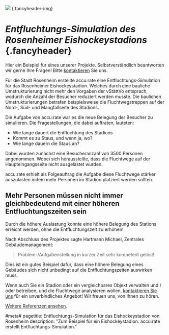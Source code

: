 ![](/img/accurate-bild-2.jpg) {.fancyheader-img}
# *Entfluchtungs-Simulation des Rosenheimer Eishockeystadions* {.fancyheader}

Hier ein Beispiel für eines unserer Projekte.
Selbstverständlich beantworten wir gerne Ihre Fragen!
Bitte [kontaktieren](kontakt) Sie uns.

Für die Stadt Rosenheim erstellte accu:rate eine Entfluchtungs-Simulation für das Rosenheimer Eishockeystadion. Welches durch eine bauliche Umstrukturierung nicht mehr den Vorgaben der vStättVo entsprach, wodurch die Anzahl der Besucher reduziert werden musste.
Die baulichen Umstrukturierungen betrafen beispielsweise die Fluchtwegstreppen auf der Nord-, Süd- und Mangfallseite des Stadions. 

Die Aufgabe von accu:rate war es die neue Belegung der Besucher zu simulieren. Die Fragestellungen, die dabei auftraten, lauteten: 

* Wie lange dauert die Entfluchtung des Stadions
* Kommt es zu Staus, und wenn ja, wo?
* Wie lange dauern die Staus an?

Dabei wurden zunächst eine Besucheranzahl von 3500 Personen angenommen. 
Wobei sich herausstellte, dass die Fluchtwege auf der Haupteingangsseite nicht ausgelastet wurden. 

accu:rate erhielt als Folgeauftrag die Aufgabe diese Fluchtwege stärker auszulasten indem mehr Personen im Stadion platziert werden sollten. 

## Mehr Personen müssen nicht immer gleichbedeutend mit einer höheren Entfluchtungszeiten sein

Durch die höhere Auslastung konnte eine höhere Belegung des Stations erreicht werden, ohne die Entfluchtungszeit zu erhöhen!

Nach Abschluss des Projektes sagte Hartmann Michael, Zentrales Gebäudemanagement:
> Problem-/Aufgabenstellung in kurzer Zeit sehr kompetent gelöst!

Dies ist ein gutes Beispiel dafür, dass eine höhere Belegung eines Gebäudes sich nicht unbedingt auf die Entfluchtungszeiten auswirken muss.

Wenn auch Sie ein Stadion oder ein vergleichbares Objekt verwalten und / oder betreiben, und die Fluchtwege analysieren wollen, [kontaktieren Sie uns](kontakt) für ein unverbindliches Angebot! Wir freuen uns, von Ihnen zu hören.

[Weitere Referenzen ansehen](referenzen).


#meta#
pagetitle: Entfluchtungs-Simulation für das Eishockeystadion von Rosenheim
description: "Zum Beispiel für ein Eishockeystadion: accu:rate erstellt Entfluchtungs-Simulation."

